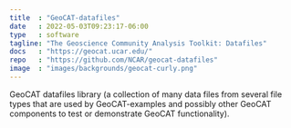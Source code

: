 ```yaml
---
title  : "GeoCAT-datafiles"
date   : 2022-05-03T09:23:17-06:00
type   : software
tagline: "The Geoscience Community Analysis Toolkit: Datafiles"
docs   : "https://geocat.ucar.edu/"
repo   : "https://github.com/NCAR/geocat-datafiles"
image  : "images/backgrounds/geocat-curly.png"
---
```


GeoCAT datafiles library (a collection of many data files from several file types that are used by GeoCAT-examples and possibly other GeoCAT components to test or demonstrate GeoCAT functionality).